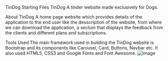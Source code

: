 TinDog Starting Files
TinDog
A tinder website made exclusively for Dogs.

About TinDog
A home page website which provides details of the application to the end user like the desscription of the website, from where we can download the application, a section that displays the feedback from the clients and different plans and subscriptions.

Tools Used
The main framework used in building the TinDog website is Bootstrap and its components like Carousel, Card, Buttons, Navbar etc. It also used HTML5, CSS3 and Google Fonts and Font Awesome.
![image](https://user-images.githubusercontent.com/106869525/229604771-69f08177-22f0-4e62-9f2a-c560478bce29.png)
